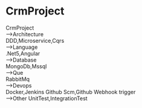 # CrmProject
CrmProject <br>
-->Architecture  <br>
DDD,Microservice,Cqrs  <br>
-->Language  <br>
.Net5,Angular  <br>
-->Database <br>
MongoDb,Mssql <br>
-->Que  <br>
RabbitMq<br>
-->Devops <br>
Docker,Jenkins Github Scm,Github Webhook trigger <br>
-->Other
UnitTest,IntegrationTest



